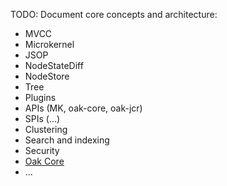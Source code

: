 TODO: Document core concepts and architecture:

* MVCC
* Microkernel
* JSOP
* NodeStateDiff
* NodeStore
* Tree
* Plugins
* APIs (MK, oak-core, oak-jcr)
* SPIs (...)
* Clustering
* Search and indexing
* Security
* [Oak Core](https://github.com/rogoz/jackrabbit-oak/blob/trunk/oak-core/README.md)
* ...

